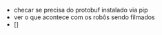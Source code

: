 - checar se precisa do protobuf instalado via pip
- ver o que acontece com os robôs sendo filmados
- []
